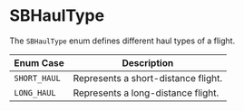 # SBHaulType

The `SBHaulType` enum defines different haul types of a flight.

| **Enum Case** | **Description** |
|-|-|
| `SHORT_HAUL` | Represents a short-distance flight. |
| `LONG_HAUL` | Represents a long-distance flight. |
